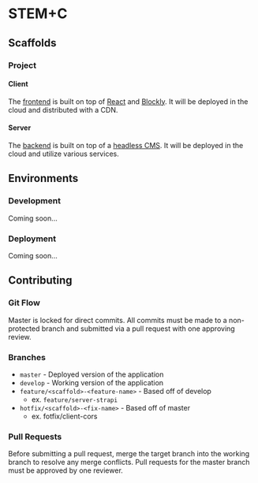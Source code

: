 # STEM+C



## Scaffolds

### Project

#### Client
The [frontend](https://github.com/EngagingLearningLab/STEM-C/tree/master/client#client) is built on top of [React](https://reactjs.org/) and [Blockly](https://developers.google.com/blockly). It will be deployed in the cloud and distributed with a CDN.

#### Server

The [backend](https://github.com/EngagingLearningLab/STEM-C/tree/master/server#server) is built on top of a [headless CMS](https://headlesscms.org/). It will be deployed in the cloud and utilize various services.



## Environments

### Development

Coming soon...

### Deployment

Coming soon...



## Contributing

### Git Flow 

Master is locked for direct commits. All commits must be made to a non-protected branch and submitted via a pull request with one approving review.

### Branches

- `master` - Deployed version of the application 
- `develop` - Working version of the application
- `feature/<scaffold>-<feature-name>` - Based off of develop
  - ex. `feature/server-strapi`
- `hotfix/<scaffold>-<fix-name>` - Based off of master
  - ex. fotfix/client-cors

### Pull Requests

Before submitting a pull request, merge the target branch into the working branch to resolve any merge conflicts. Pull requests for the master branch must be approved by one reviewer. 
